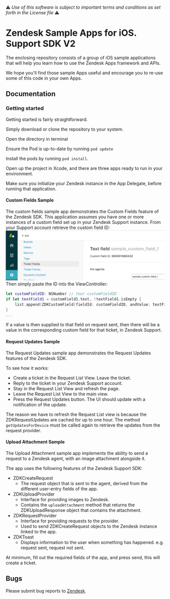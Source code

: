 :warning: *Use of this software is subject to important terms and conditions as set forth in the License file* :warning:

# Zendesk Sample Apps for iOS. Support SDK V2
The enclosing repository consists of a group of iOS sample applications that will help you learn how to use the Zendesk Apps framework and APIs.

We hope you'll find those sample Apps useful and encourage you to re-use some of this code in your own Apps.

## Documentation

### Getting started
Getting started is fairly straightforward.

Simply download or clone the repository to your system.

Open the directory in terminal

Ensure the Pod is up-to-date by running `pod update`

Install the pods by running  `pod install`.

Open up the project in Xcode, and there are three apps ready to run in your environment.

Make sure you initialize your Zendesk instance in the App Delegate, before running that application.

#### Custom Fields Sample
The custom fields sample app demonstrates the Custom Fields feature of the Zendesk SDK.
This application assumes you have one or more instances of a custom field set up in your Zendesk Support instance.
From your Support account retrieve the custom field ID:
![Custom field ID](screenshots/custom_ticket_field_id.png "Custom field ID")
Then simply paste the ID into the ViewController:
```swift
let customFieldID: NSNumber // Your customFieldID
if let textField1 = customField1.text, !textField1.isEmpty {
    list.append(ZDKCustomField(fieldId: customFieldID, andValue: textField1))
}
...
```
If a value is then supplied to that field on request sent, then there will be a value in the corresponding custom field for that ticket, in Zendesk Support.
#### Request Updates Sample
The Request Updates sample app demonstrates the Request Updates features of the Zendesk SDK.

To see how it works:
- Create a ticket in the Request List View. Leave the ticket.
- Reply to the ticket in your Zendesk Support account.
- Stay in the Request List View and refresh the page.
- Leave the Request List View to the main view.
- Press the Request Updates button. The UI should update with a notification of the update.

The reason we have to refresh the Request List view is because the ZDKRequestUpdates are cached for up to one hour.
The method `getUpdatesForDevice` must be called again to retrieve the updates from the request provider.

#### Upload Attachment Sample
The Upload Attachment sample app implements the ability to send a request to a Zendesk agent, with an image attachment alongside it.

The app uses the following features of the Zendesk Support SDK:
- ZDKCreateRequest
  - The request object that is sent to the agent, derived from the different user-entry fields of the app.
- ZDKUploadProvider
    - Interface for providing images to Zendesk.
    - Contains the `uploadAttachment` method that returns the ZDKUploadResponse object that contains the attachment.
- ZDKRequestProvider
    - Interface for providing requests to the provider.
    - Used to send ZDKCreateRequest objects to the Zendesk instance linked to the app.
- ZDKToast
    - Displays information to the user when something has happened. e.g. request sent, request not sent.

At minimum, fill out the required fields of the app, and press send, this will create a ticket.
## Bugs
Please submit bug reports to [Zendesk](https://support.zendesk.com/requests/new).
